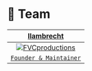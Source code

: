 # 🌱 Team

|                                             <a href="https://github.com/llambrecht" target="_blank">**llambrecht**</a>                                              |
| :-----------------------------------------------------------------------------------------------------------------------------------------------------------------: |
| [![FVCproductions](https://avatars.githubusercontent.com/u/10818457?v=4?s=460&u=4e0f7c3724d1bfe73e34ae08ef683dab0fe1c12d&v=4?s=200)](https://github.com/llambrecht) |
|                                         <a href="https://github.com/llambrecht" target="_blank">`Founder & Maintainer`</a>                                          |
